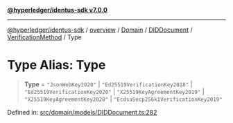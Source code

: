 [**@hyperledger/identus-sdk v7.0.0**](../../../../../../../../README.md)

***

[@hyperledger/identus-sdk](../../../../../../../../README.md) / [overview](../../../../../../../README.md) / [Domain](../../../../../README.md) / [DIDDocument](../../../README.md) / [VerificationMethod](../README.md) / Type

# Type Alias: Type

> **Type** = `"JsonWebKey2020"` \| `"Ed25519VerificationKey2018"` \| `"Ed25519VerificationKey2020"` \| `"X25519KeyAgreementKey2019"` \| `"X25519KeyAgreementKey2020"` \| `"EcdsaSecp256k1VerificationKey2019"`

Defined in: [src/domain/models/DIDDocument.ts:282](https://github.com/hyperledger/identus-edge-agent-sdk-ts/blob/96423ee84b124a31ce63036d9d623d1cb73a13c2/src/domain/models/DIDDocument.ts#L282)
